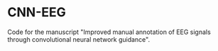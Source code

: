 # CNN-EEG
Code for the manuscript "Improved manual annotation of EEG signals through convolutional neural network guidance".
